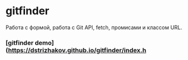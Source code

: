 # gitfinder

Работа с формой, работа с Git API, fetch, промисами и классом URL.

### [gitfinder demo](https://dstrizhakov.github.io/gitfinder/index.h
